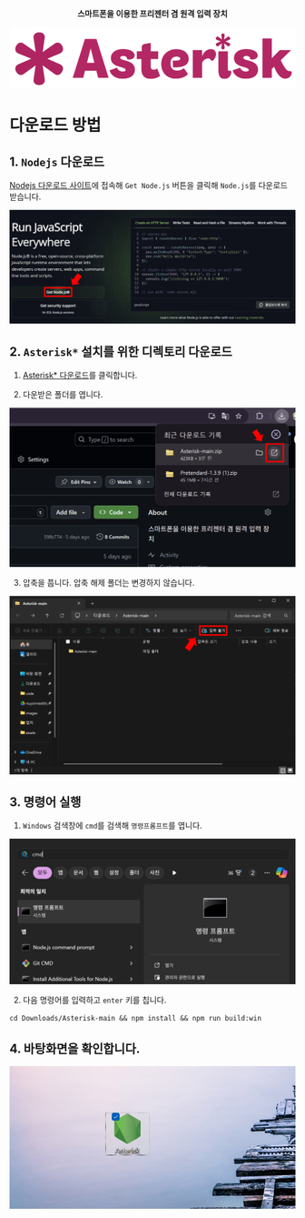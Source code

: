 <div align=center>
<b>스마트폰을 이용한 프리젠터 겸 원격 입력 장치</b>
</div>

![Logo](assets/Asterisk_logo.png)

# 다운로드 방법

## 1. `Nodejs` 다운로드

[Nodejs 다운로드 사이트](https://nodejs.org/ko/)에 접속해 `Get Node.js` 버튼을 클릭해 `Node.js`를 다운로드 받습니다.

![Nodejs download](assets/Nodejs_download.png)

## 2. `Asterisk*` 설치를 위한 디렉토리 다운로드

1. [Asterisk\* 다운로드](https://github.com/Chungun-Network-Plus/Asterisk/archive/refs/heads/main.zip)를 클릭합니다.

2. 다운받은 폴더를 엽니다.

![Asterisk download](assets/Asterisk_download.png)

3. 압축을 풉니다. 압축 해제 폴더는 변경하지 않습니다.

![Asterisk unlock](assets/Asterisk_unlock.png)

## 3. 명령어 실행

1. `Windows` 검색창에 `cmd`를 검색해 `명령프롬프트`를 엽니다.

![Cmd open](assets/Cmd_open.png)

2. 다음 명령어를 입력하고 `enter` 키를 칩니다.

```
cd Downloads/Asterisk-main && npm install && npm run build:win
```

## 4. 바탕화면을 확인합니다.

![Asterisk downloaded](assets/Asterisk_downloaded.png)
